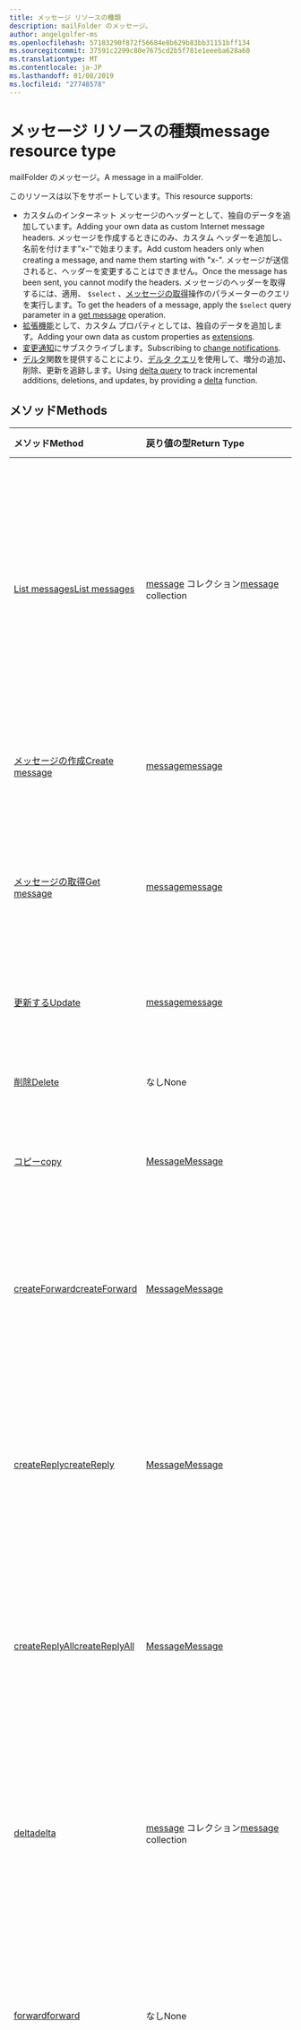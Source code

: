 ```yaml
---
title: メッセージ リソースの種類
description: mailFolder のメッセージ。
author: angelgolfer-ms
ms.openlocfilehash: 57183290f872f56684e8b629b83bb31151bff134
ms.sourcegitcommit: 37591c2299c80e7675cd2b5f781e1eeeba628a60
ms.translationtype: MT
ms.contentlocale: ja-JP
ms.lasthandoff: 01/08/2019
ms.locfileid: "27748578"
---
```

# <a name="message-resource-type"></a><span data-ttu-id="abf83-103">メッセージ リソースの種類</span><span class="sxs-lookup"><span data-stu-id="abf83-103">message resource type</span></span>

<span data-ttu-id="abf83-104">mailFolder のメッセージ。</span><span class="sxs-lookup"><span data-stu-id="abf83-104">A message in a mailFolder.</span></span>

<span data-ttu-id="abf83-105">このリソースは以下をサポートしています。</span><span class="sxs-lookup"><span data-stu-id="abf83-105">This resource supports:</span></span>

- <span data-ttu-id="abf83-106">カスタムのインターネット メッセージのヘッダーとして、独自のデータを追加しています。</span><span class="sxs-lookup"><span data-stu-id="abf83-106">Adding your own data as custom Internet message headers.</span></span> <span data-ttu-id="abf83-107">メッセージを作成するときにのみ、カスタム ヘッダーを追加し、名前を付けます"x-"で始まります。</span><span class="sxs-lookup"><span data-stu-id="abf83-107">Add custom headers only when creating a message, and name them starting with "x-".</span></span> <span data-ttu-id="abf83-108">メッセージが送信されると、ヘッダーを変更することはできません。</span><span class="sxs-lookup"><span data-stu-id="abf83-108">Once the message has been sent, you cannot modify the headers.</span></span> <span data-ttu-id="abf83-109">メッセージのヘッダーを取得するには、適用、 `$select` 、[メッセージの取得](../api/message-get.md)操作のパラメーターのクエリを実行します。</span><span class="sxs-lookup"><span data-stu-id="abf83-109">To get the headers of a message, apply the `$select` query parameter in a [get message](../api/message-get.md) operation.</span></span>
- <span data-ttu-id="abf83-110">[拡張機能](/graph/extensibility-overview)として、カスタム プロパティとしては、独自のデータを追加します。</span><span class="sxs-lookup"><span data-stu-id="abf83-110">Adding your own data as custom properties as [extensions](/graph/extensibility-overview).</span></span>
- <span data-ttu-id="abf83-111">[変更通知](/graph/webhooks)にサブスクライブします。</span><span class="sxs-lookup"><span data-stu-id="abf83-111">Subscribing to [change notifications](/graph/webhooks).</span></span>
- <span data-ttu-id="abf83-112">[デルタ](../api/message-delta.md)関数を提供することにより、[デルタ クエリ](/graph/delta-query-overview)を使用して、増分の追加、削除、更新を追跡します。</span><span class="sxs-lookup"><span data-stu-id="abf83-112">Using [delta query](/graph/delta-query-overview) to track incremental additions, deletions, and updates, by providing a [delta](../api/message-delta.md) function.</span></span>

## <a name="methods"></a><span data-ttu-id="abf83-113">メソッド</span><span class="sxs-lookup"><span data-stu-id="abf83-113">Methods</span></span>

| <span data-ttu-id="abf83-114">メソッド</span><span class="sxs-lookup"><span data-stu-id="abf83-114">Method</span></span>       | <span data-ttu-id="abf83-115">戻り値の型</span><span class="sxs-lookup"><span data-stu-id="abf83-115">Return Type</span></span>  |<span data-ttu-id="abf83-116">説明</span><span class="sxs-lookup"><span data-stu-id="abf83-116">Description</span></span>|
|:---------------|:--------|:----------|
|[<span data-ttu-id="abf83-117">List messages</span><span class="sxs-lookup"><span data-stu-id="abf83-117">List messages</span></span>](../api/user-list-messages.md) |<span data-ttu-id="abf83-118">[message](message.md) コレクション</span><span class="sxs-lookup"><span data-stu-id="abf83-118">[message](message.md) collection</span></span> | <span data-ttu-id="abf83-119">サインイン中のユーザーのメールボックス内のすべてのメッセージを取得します (削除済みアイテムと低優先メール フォルダーを含む)。</span><span class="sxs-lookup"><span data-stu-id="abf83-119">Get all the messages in the signed-in user's mailbox (including the Deleted Items and Clutter folders).</span></span> |
|[<span data-ttu-id="abf83-120">メッセージの作成</span><span class="sxs-lookup"><span data-stu-id="abf83-120">Create message</span></span>](../api/user-post-messages.md) | [<span data-ttu-id="abf83-121">message</span><span class="sxs-lookup"><span data-stu-id="abf83-121">message</span></span>](message.md) | <span data-ttu-id="abf83-122">新しいメッセージの下書きを[作成](../api/user-post-messages.md#request-1)します。</span><span class="sxs-lookup"><span data-stu-id="abf83-122">[Create](../api/user-post-messages.md#request-1) a draft of a new message.</span></span> |
|[<span data-ttu-id="abf83-123">メッセージの取得</span><span class="sxs-lookup"><span data-stu-id="abf83-123">Get message</span></span>](../api/message-get.md) | [<span data-ttu-id="abf83-124">message</span><span class="sxs-lookup"><span data-stu-id="abf83-124">message</span></span>](message.md) |<span data-ttu-id="abf83-125">message オブジェクトのプロパティとリレーションシップを読み取ります。</span><span class="sxs-lookup"><span data-stu-id="abf83-125">Read properties and relationships of message object.</span></span>|
|[<span data-ttu-id="abf83-126">更新する</span><span class="sxs-lookup"><span data-stu-id="abf83-126">Update</span></span>](../api/message-update.md) | [<span data-ttu-id="abf83-127">message</span><span class="sxs-lookup"><span data-stu-id="abf83-127">message</span></span>](message.md) |<span data-ttu-id="abf83-128">メッセージ オブジェクトを更新します。</span><span class="sxs-lookup"><span data-stu-id="abf83-128">Update message object.</span></span>|
|[<span data-ttu-id="abf83-129">削除</span><span class="sxs-lookup"><span data-stu-id="abf83-129">Delete</span></span>](../api/message-delete.md) | <span data-ttu-id="abf83-130">なし</span><span class="sxs-lookup"><span data-stu-id="abf83-130">None</span></span> |<span data-ttu-id="abf83-131">メッセージ オブジェクトを削除します。</span><span class="sxs-lookup"><span data-stu-id="abf83-131">Delete message object.</span></span> |
|[<span data-ttu-id="abf83-132">コピー</span><span class="sxs-lookup"><span data-stu-id="abf83-132">copy</span></span>](../api/message-copy.md)|[<span data-ttu-id="abf83-133">Message</span><span class="sxs-lookup"><span data-stu-id="abf83-133">Message</span></span>](message.md)|<span data-ttu-id="abf83-134">メッセージをフォルダーにコピーします。</span><span class="sxs-lookup"><span data-stu-id="abf83-134">Copy a message to a folder.</span></span>|
|[<span data-ttu-id="abf83-135">createForward</span><span class="sxs-lookup"><span data-stu-id="abf83-135">createForward</span></span>](../api/message-createforward.md)|[<span data-ttu-id="abf83-136">Message</span><span class="sxs-lookup"><span data-stu-id="abf83-136">Message</span></span>](message.md)|<span data-ttu-id="abf83-p102">転送メッセージの下書きを作成します。その後、下書きを[更新](../api/message-update.md)または[送信](../api/message-send.md)できます。</span><span class="sxs-lookup"><span data-stu-id="abf83-p102">Create a draft of the Forward message. You can then [update](../api/message-update.md) or [send](../api/message-send.md) the draft.</span></span>|
|[<span data-ttu-id="abf83-139">createReply</span><span class="sxs-lookup"><span data-stu-id="abf83-139">createReply</span></span>](../api/message-createreply.md)|[<span data-ttu-id="abf83-140">Message</span><span class="sxs-lookup"><span data-stu-id="abf83-140">Message</span></span>](message.md)|<span data-ttu-id="abf83-p103">返信メッセージの下書きを作成します。その後、下書きを[更新](../api/message-update.md)または[送信](../api/message-send.md)できます。</span><span class="sxs-lookup"><span data-stu-id="abf83-p103">Create a draft of the Reply message. You can then [update](../api/message-update.md) or [send](../api/message-send.md) the draft.</span></span>|
|[<span data-ttu-id="abf83-143">createReplyAll</span><span class="sxs-lookup"><span data-stu-id="abf83-143">createReplyAll</span></span>](../api/message-createreplyall.md)|[<span data-ttu-id="abf83-144">Message</span><span class="sxs-lookup"><span data-stu-id="abf83-144">Message</span></span>](message.md)|<span data-ttu-id="abf83-p104">全員に返信メッセージの下書きを作成します。その後、下書きを[更新](../api/message-update.md)または[送信](../api/message-send.md)できます。</span><span class="sxs-lookup"><span data-stu-id="abf83-p104">Create a draft of the Reply All message. You can then [update](../api/message-update.md) or [send](../api/message-send.md) the draft.</span></span>|
|[<span data-ttu-id="abf83-147">delta</span><span class="sxs-lookup"><span data-stu-id="abf83-147">delta</span></span>](../api/message-delta.md)|<span data-ttu-id="abf83-148">[message](message.md) コレクション</span><span class="sxs-lookup"><span data-stu-id="abf83-148">[message](message.md) collection</span></span>| <span data-ttu-id="abf83-149">指定したフォルダーで追加、削除、更新されたメッセージのセットを取得します。</span><span class="sxs-lookup"><span data-stu-id="abf83-149">Get a set of messages that have been added, deleted, or updated in a specified folder.</span></span>|
|[<span data-ttu-id="abf83-150">forward</span><span class="sxs-lookup"><span data-stu-id="abf83-150">forward</span></span>](../api/message-forward.md)|<span data-ttu-id="abf83-151">なし</span><span class="sxs-lookup"><span data-stu-id="abf83-151">None</span></span>|<span data-ttu-id="abf83-p105">メッセージを転送します。その後、メッセージは送信済みアイテム フォルダーに保存されます。</span><span class="sxs-lookup"><span data-stu-id="abf83-p105">Forward a message. The message is then saved in the Sent Items folder.</span></span>|
|[<span data-ttu-id="abf83-154">移動</span><span class="sxs-lookup"><span data-stu-id="abf83-154">move</span></span>](../api/message-move.md)|[<span data-ttu-id="abf83-155">Message</span><span class="sxs-lookup"><span data-stu-id="abf83-155">Message</span></span>](message.md)|<span data-ttu-id="abf83-p106">メッセージをフォルダーに移動します。これにより、宛先フォルダーにメッセージの新しいコピーが作成されます。</span><span class="sxs-lookup"><span data-stu-id="abf83-p106">Move the message to a folder. This creates a new copy of the message in the destination folder.</span></span>|
|[<span data-ttu-id="abf83-158">返信</span><span class="sxs-lookup"><span data-stu-id="abf83-158">reply</span></span>](../api/message-reply.md)|<span data-ttu-id="abf83-159">なし</span><span class="sxs-lookup"><span data-stu-id="abf83-159">None</span></span>|<span data-ttu-id="abf83-p107">メッセージの送信者に返信します。その後、メッセージは送信済みアイテム フォルダーに保存されます。</span><span class="sxs-lookup"><span data-stu-id="abf83-p107">Reply to the sender of a message. The message is then saved in the Sent Items folder.</span></span>|
|[<span data-ttu-id="abf83-162">replyAll</span><span class="sxs-lookup"><span data-stu-id="abf83-162">replyAll</span></span>](../api/message-replyall.md)|<span data-ttu-id="abf83-163">なし</span><span class="sxs-lookup"><span data-stu-id="abf83-163">None</span></span>|<span data-ttu-id="abf83-p108">メッセージの受信者すべてに返信します。その後、メッセージは送信済みアイテム フォルダーに保存されます。</span><span class="sxs-lookup"><span data-stu-id="abf83-p108">Reply to all recipients of a message. The message is then saved in the Sent Items folder.</span></span>|
|[<span data-ttu-id="abf83-166">送信</span><span class="sxs-lookup"><span data-stu-id="abf83-166">send</span></span>](../api/message-send.md)|<span data-ttu-id="abf83-167">なし</span><span class="sxs-lookup"><span data-stu-id="abf83-167">None</span></span>|<span data-ttu-id="abf83-p109">以前に作成したメッセージの下書きを送信します。その後、メッセージは送信済みアイテム フォルダーに保存されます。</span><span class="sxs-lookup"><span data-stu-id="abf83-p109">Sends a previously created message draft. The message is then saved in the Sent Items folder.</span></span>|
|<span data-ttu-id="abf83-170">**添付ファイル**</span><span class="sxs-lookup"><span data-stu-id="abf83-170">**Attachments**</span></span>| | |
|[<span data-ttu-id="abf83-171">添付ファイルを一覧表示する</span><span class="sxs-lookup"><span data-stu-id="abf83-171">List attachments</span></span>](../api/message-list-attachments.md) |<span data-ttu-id="abf83-172">[Attachment](attachment.md) コレクション</span><span class="sxs-lookup"><span data-stu-id="abf83-172">[Attachment](attachment.md) collection</span></span>| <span data-ttu-id="abf83-173">メッセージのすべての添付ファイルを取得します。</span><span class="sxs-lookup"><span data-stu-id="abf83-173">Gets all attachments on a message.</span></span>|
|[<span data-ttu-id="abf83-174">添付ファイルを追加する</span><span class="sxs-lookup"><span data-stu-id="abf83-174">Add attachment</span></span>](../api/message-post-attachments.md) |[<span data-ttu-id="abf83-175">Attachment</span><span class="sxs-lookup"><span data-stu-id="abf83-175">Attachment</span></span>](attachment.md)| <span data-ttu-id="abf83-176">添付ファイル コレクションへの投稿により、メッセージに新しい添付ファイルを追加します。</span><span class="sxs-lookup"><span data-stu-id="abf83-176">Add a new attachment to a message by posting to the attachments collection.</span></span>|
|<span data-ttu-id="abf83-177">**オープン拡張機能**</span><span class="sxs-lookup"><span data-stu-id="abf83-177">**Open extensions**</span></span>| | |
|[<span data-ttu-id="abf83-178">オープン拡張機能を作成する</span><span class="sxs-lookup"><span data-stu-id="abf83-178">Create open extension</span></span>](../api/opentypeextension-post-opentypeextension.md) |[<span data-ttu-id="abf83-179">openTypeExtension</span><span class="sxs-lookup"><span data-stu-id="abf83-179">openTypeExtension</span></span>](opentypeextension.md)| <span data-ttu-id="abf83-180">オープン拡張機能を作成し、リソースの新規または既存のインスタンスのカスタム プロパティを追加します。</span><span class="sxs-lookup"><span data-stu-id="abf83-180">Create an open extension and add custom properties in a new or existing instance of a resource.</span></span>|
|[<span data-ttu-id="abf83-181">オープン拡張機能を取得する</span><span class="sxs-lookup"><span data-stu-id="abf83-181">Get open extension</span></span>](../api/opentypeextension-get.md) |<span data-ttu-id="abf83-182">[openTypeExtension](opentypeextension.md) コレクション</span><span class="sxs-lookup"><span data-stu-id="abf83-182">[openTypeExtension](opentypeextension.md) collection</span></span>| <span data-ttu-id="abf83-183">名前や完全修飾名によって識別されたオープン拡張機能オブジェクトを取得します。</span><span class="sxs-lookup"><span data-stu-id="abf83-183">Get an open extension object or objects identified by name or fully qualified name.</span></span>|
|<span data-ttu-id="abf83-184">**スキーマ拡張機能**</span><span class="sxs-lookup"><span data-stu-id="abf83-184">**Schema extensions**</span></span>| | |
|[<span data-ttu-id="abf83-185">スキーマ拡張機能の値を追加する</span><span class="sxs-lookup"><span data-stu-id="abf83-185">Add schema extension values</span></span>](/graph/extensibility-schema-groups) || <span data-ttu-id="abf83-186">スキーマ拡張機能の定義を作成し、それを使用してカスタマイズされた種類のデータをリソースに追加します。</span><span class="sxs-lookup"><span data-stu-id="abf83-186">Create a schema extension definition and then use it to add custom typed data to a resource.</span></span>|
|<span data-ttu-id="abf83-187">**拡張プロパティ**</span><span class="sxs-lookup"><span data-stu-id="abf83-187">**Extended properties**</span></span>| | |
|[<span data-ttu-id="abf83-188">単一値の拡張プロパティを作成する</span><span class="sxs-lookup"><span data-stu-id="abf83-188">Create single-value extended property</span></span>](../api/singlevaluelegacyextendedproperty-post-singlevalueextendedproperties.md) |[<span data-ttu-id="abf83-189">message</span><span class="sxs-lookup"><span data-stu-id="abf83-189">message</span></span>](message.md)  |<span data-ttu-id="abf83-190">新規または既存のメッセージに、1 つ以上の単一値の拡張プロパティを作成します。</span><span class="sxs-lookup"><span data-stu-id="abf83-190">Create one or more single-value extended properties in a new or existing message.</span></span>   |
|[<span data-ttu-id="abf83-191">単一値の拡張プロパティを持つメッセージの取得</span><span class="sxs-lookup"><span data-stu-id="abf83-191">Get message with single-value extended property</span></span>](../api/singlevaluelegacyextendedproperty-get.md)  | [<span data-ttu-id="abf83-192">message</span><span class="sxs-lookup"><span data-stu-id="abf83-192">message</span></span>](message.md) | <span data-ttu-id="abf83-193">`$expand` または `$filter` を使用して、単一値の拡張プロパティを含むメッセージを取得します。</span><span class="sxs-lookup"><span data-stu-id="abf83-193">Get messages that contain a single-value extended property by using `$expand` or `$filter`.</span></span> |
|[<span data-ttu-id="abf83-194">複数値の拡張プロパティを作成する</span><span class="sxs-lookup"><span data-stu-id="abf83-194">Create multi-value extended property</span></span>](../api/multivaluelegacyextendedproperty-post-multivalueextendedproperties.md) | [<span data-ttu-id="abf83-195">message</span><span class="sxs-lookup"><span data-stu-id="abf83-195">message</span></span>](message.md) | <span data-ttu-id="abf83-196">新規または既存のメッセージに、1 つ以上の複数値の拡張プロパティを作成します。</span><span class="sxs-lookup"><span data-stu-id="abf83-196">Create one or more multi-value extended properties in a new or existing message.</span></span>  |
|[<span data-ttu-id="abf83-197">複数値の拡張プロパティを持つメッセージの取得</span><span class="sxs-lookup"><span data-stu-id="abf83-197">Get message with multi-value extended property</span></span>](../api/multivaluelegacyextendedproperty-get.md)  | [<span data-ttu-id="abf83-198">message</span><span class="sxs-lookup"><span data-stu-id="abf83-198">message</span></span>](message.md) | <span data-ttu-id="abf83-199">`$expand` を使用して、複数値の拡張プロパティを含むメッセージを取得します。</span><span class="sxs-lookup"><span data-stu-id="abf83-199">Get a message that contains a multi-value extended property by using `$expand`.</span></span> |

## <a name="properties"></a><span data-ttu-id="abf83-200">プロパティ</span><span class="sxs-lookup"><span data-stu-id="abf83-200">Properties</span></span>
| <span data-ttu-id="abf83-201">プロパティ</span><span class="sxs-lookup"><span data-stu-id="abf83-201">Property</span></span>     | <span data-ttu-id="abf83-202">型</span><span class="sxs-lookup"><span data-stu-id="abf83-202">Type</span></span>   |<span data-ttu-id="abf83-203">説明</span><span class="sxs-lookup"><span data-stu-id="abf83-203">Description</span></span>|
|:---------------|:--------|:----------|
|<span data-ttu-id="abf83-204">bccRecipients</span><span class="sxs-lookup"><span data-stu-id="abf83-204">bccRecipients</span></span>|<span data-ttu-id="abf83-205">[recipient](recipient.md) collection</span><span class="sxs-lookup"><span data-stu-id="abf83-205">[recipient](recipient.md) collection</span></span>|<span data-ttu-id="abf83-206">メッセージの BCC 受信者。</span><span class="sxs-lookup"><span data-stu-id="abf83-206">The Bcc: recipients for the message.</span></span>|
|<span data-ttu-id="abf83-207">body</span><span class="sxs-lookup"><span data-stu-id="abf83-207">body</span></span>|[<span data-ttu-id="abf83-208">itemBody</span><span class="sxs-lookup"><span data-stu-id="abf83-208">itemBody</span></span>](itembody.md)|<span data-ttu-id="abf83-209">メッセージの本文。</span><span class="sxs-lookup"><span data-stu-id="abf83-209">The body of the message.</span></span> <span data-ttu-id="abf83-210">Html 形式またはテキスト形式でことができます。</span><span class="sxs-lookup"><span data-stu-id="abf83-210">It can be in HTML or text format.</span></span> <span data-ttu-id="abf83-211">[メッセージの本文内の安全な HTML](/graph/outlook-create-send-messages#reading-messages-with-control-over-the-body-format-returned)をお探しです。</span><span class="sxs-lookup"><span data-stu-id="abf83-211">Find out about [safe HTML in a message body](/graph/outlook-create-send-messages#reading-messages-with-control-over-the-body-format-returned).</span></span>|
|<span data-ttu-id="abf83-212">bodyPreview</span><span class="sxs-lookup"><span data-stu-id="abf83-212">bodyPreview</span></span>|<span data-ttu-id="abf83-213">String</span><span class="sxs-lookup"><span data-stu-id="abf83-213">String</span></span>|<span data-ttu-id="abf83-p111">メッセージ本文の最初の 255 文字。テキスト形式です。</span><span class="sxs-lookup"><span data-stu-id="abf83-p111">The first 255 characters of the message body. It is in text format.</span></span>|
|<span data-ttu-id="abf83-216">categories</span><span class="sxs-lookup"><span data-stu-id="abf83-216">categories</span></span>|<span data-ttu-id="abf83-217">String コレクション</span><span class="sxs-lookup"><span data-stu-id="abf83-217">String collection</span></span>|<span data-ttu-id="abf83-218">メッセージに関連付けられたカテゴリ。</span><span class="sxs-lookup"><span data-stu-id="abf83-218">The categories associated with the message.</span></span>|
|<span data-ttu-id="abf83-219">ccRecipients</span><span class="sxs-lookup"><span data-stu-id="abf83-219">ccRecipients</span></span>|<span data-ttu-id="abf83-220">[recipient](recipient.md) collection</span><span class="sxs-lookup"><span data-stu-id="abf83-220">[recipient](recipient.md) collection</span></span>|<span data-ttu-id="abf83-221">メッセージの CC 受信者。</span><span class="sxs-lookup"><span data-stu-id="abf83-221">The Cc: recipients for the message.</span></span>|
|<span data-ttu-id="abf83-222">changeKey</span><span class="sxs-lookup"><span data-stu-id="abf83-222">changeKey</span></span>|<span data-ttu-id="abf83-223">String</span><span class="sxs-lookup"><span data-stu-id="abf83-223">String</span></span>|<span data-ttu-id="abf83-224">メッセージのバージョン。</span><span class="sxs-lookup"><span data-stu-id="abf83-224">The version of the message.</span></span>|
|<span data-ttu-id="abf83-225">conversationId</span><span class="sxs-lookup"><span data-stu-id="abf83-225">conversationId</span></span>|<span data-ttu-id="abf83-226">String</span><span class="sxs-lookup"><span data-stu-id="abf83-226">String</span></span>|<span data-ttu-id="abf83-227">電子メールが属している会話の ID。</span><span class="sxs-lookup"><span data-stu-id="abf83-227">The ID of the conversation the email belongs to.</span></span>|
|<span data-ttu-id="abf83-228">createdDateTime</span><span class="sxs-lookup"><span data-stu-id="abf83-228">createdDateTime</span></span>|<span data-ttu-id="abf83-229">DateTimeOffset</span><span class="sxs-lookup"><span data-stu-id="abf83-229">DateTimeOffset</span></span>|<span data-ttu-id="abf83-230">メッセージが作成された日時。</span><span class="sxs-lookup"><span data-stu-id="abf83-230">The date and time the message was created.</span></span>|
|<span data-ttu-id="abf83-231">flag</span><span class="sxs-lookup"><span data-stu-id="abf83-231">flag</span></span>|[<span data-ttu-id="abf83-232">followupFlag</span><span class="sxs-lookup"><span data-stu-id="abf83-232">followupFlag</span></span>](followupflag.md)|<span data-ttu-id="abf83-233">メッセージのステータス、開始日、期限、または完了日を示すフラグ値。</span><span class="sxs-lookup"><span data-stu-id="abf83-233">The flag value that indicates the status, start date, due date, or completion date for the message.</span></span>|
|<span data-ttu-id="abf83-234">from</span><span class="sxs-lookup"><span data-stu-id="abf83-234">from</span></span>|[<span data-ttu-id="abf83-235">recipient</span><span class="sxs-lookup"><span data-stu-id="abf83-235">recipient</span></span>](recipient.md)|<span data-ttu-id="abf83-236">メッセージのメールボックス所有者と送信者。</span><span class="sxs-lookup"><span data-stu-id="abf83-236">The mailbox owner and sender of the message.</span></span> <span data-ttu-id="abf83-237">値は、使用される実際のメールボックスに対応する必要があります。</span><span class="sxs-lookup"><span data-stu-id="abf83-237">The value must correspond to the actual mailbox used.</span></span> <span data-ttu-id="abf83-238">について[の設定からとセンダーのプロパティ](/graph/outlook-create-send-messages#setting-the-from-and-sender-properties)のメッセージです。</span><span class="sxs-lookup"><span data-stu-id="abf83-238">Find out more about [setting the from and sender properties](/graph/outlook-create-send-messages#setting-the-from-and-sender-properties) of a message.</span></span>|
|<span data-ttu-id="abf83-239">hasAttachments</span><span class="sxs-lookup"><span data-stu-id="abf83-239">hasAttachments</span></span>|<span data-ttu-id="abf83-240">ブール値</span><span class="sxs-lookup"><span data-stu-id="abf83-240">Boolean</span></span>|<span data-ttu-id="abf83-p113">メッセージに添付ファイルがあるかどうかを示します。このプロパティにはインライン添付ファイルが含まれていません。このためメッセージにインライン添付ファイルのみが含まれている場合、このプロパティは false です。インライン添付ファイルが存在するかどうかを確認するには、**body** プロパティを解析して `<IMG src="cid:image001.jpg@01D26CD8.6C05F070">` などの `src` 属性を探します。</span><span class="sxs-lookup"><span data-stu-id="abf83-p113">Indicates whether the message has attachments. This property doesn't include inline attachments, so if a message contains only inline attachments, this property is false. To verify the existence of inline attachments, parse the **body** property to look for a `src` attribute, such as `<IMG src="cid:image001.jpg@01D26CD8.6C05F070">`.</span></span>|
|<span data-ttu-id="abf83-244">id</span><span class="sxs-lookup"><span data-stu-id="abf83-244">id</span></span>|<span data-ttu-id="abf83-245">String</span><span class="sxs-lookup"><span data-stu-id="abf83-245">String</span></span>|<span data-ttu-id="abf83-246">メッセージの一意識別子 (メッセージが移動または変更された場合、この値は変更される可能性があることに注意)</span><span class="sxs-lookup"><span data-stu-id="abf83-246">Unique identifier for the message (note that this value may change if a message is moved or altered)</span></span>|
|<span data-ttu-id="abf83-247">importance</span><span class="sxs-lookup"><span data-stu-id="abf83-247">importance</span></span>|<span data-ttu-id="abf83-248">importance</span><span class="sxs-lookup"><span data-stu-id="abf83-248">importance</span></span>| <span data-ttu-id="abf83-249">メッセージの重要度: `Low`、`Normal`、`High`。</span><span class="sxs-lookup"><span data-stu-id="abf83-249">The importance of the message: `Low`, `Normal`, `High`.</span></span>|
|<span data-ttu-id="abf83-250">inferenceClassification</span><span class="sxs-lookup"><span data-stu-id="abf83-250">inferenceClassification</span></span> | <span data-ttu-id="abf83-251">inferenceClassificationType</span><span class="sxs-lookup"><span data-stu-id="abf83-251">inferenceClassificationType</span></span> | <span data-ttu-id="abf83-252">推論の妥当性や重要度、または明示的なオーバーライドに基づいて、ユーザーに対するメッセージの分類です。</span><span class="sxs-lookup"><span data-stu-id="abf83-252">The classification of the message for the user, based on inferred relevance or importance, or on an explicit override.</span></span> <span data-ttu-id="abf83-253">可能な値:`focused`または`other`。</span><span class="sxs-lookup"><span data-stu-id="abf83-253">The possible values are: `focused` or `other`.</span></span> |
|<span data-ttu-id="abf83-254">internetMessageHeaders</span><span class="sxs-lookup"><span data-stu-id="abf83-254">internetMessageHeaders</span></span> | <span data-ttu-id="abf83-255">[internetMessageHeader](internetmessageheader.md) コレクション</span><span class="sxs-lookup"><span data-stu-id="abf83-255">[internetMessageHeader](internetmessageheader.md) collection</span></span> | <span data-ttu-id="abf83-256">[RFC5322](https://www.ietf.org/rfc/rfc5322.txt)で定義されているメッセージ ヘッダーのコレクションです。</span><span class="sxs-lookup"><span data-stu-id="abf83-256">A collection of message headers defined by [RFC5322](https://www.ietf.org/rfc/rfc5322.txt).</span></span> <span data-ttu-id="abf83-257">セットには、受信者に送信者からのメッセージを取得するネットワーク パスを示すメッセージのヘッダーが含まれています。</span><span class="sxs-lookup"><span data-stu-id="abf83-257">The set includes message headers indicating the network path taken by a message from the sender to the recipient.</span></span> <span data-ttu-id="abf83-258">メッセージのアプリケーション データを保持するカスタム メッセージのヘッダーを含めることもできます。</span><span class="sxs-lookup"><span data-stu-id="abf83-258">It can also contain custom message headers that hold app data for the message.</span></span> |
|<span data-ttu-id="abf83-259">internetMessageId</span><span class="sxs-lookup"><span data-stu-id="abf83-259">internetMessageId</span></span> |<span data-ttu-id="abf83-260">String</span><span class="sxs-lookup"><span data-stu-id="abf83-260">String</span></span> |<span data-ttu-id="abf83-261">[RFC2822](https://www.ietf.org/rfc/rfc2822.txt) によって指定された形式のメッセージ ID。</span><span class="sxs-lookup"><span data-stu-id="abf83-261">The message ID in the format specified by [RFC2822](https://www.ietf.org/rfc/rfc2822.txt).</span></span> |
|<span data-ttu-id="abf83-262">isDeliveryReceiptRequested</span><span class="sxs-lookup"><span data-stu-id="abf83-262">isDeliveryReceiptRequested</span></span>|<span data-ttu-id="abf83-263">Boolean</span><span class="sxs-lookup"><span data-stu-id="abf83-263">Boolean</span></span>|<span data-ttu-id="abf83-264">メッセージの開封確認メッセージが要求されているかどうかを示します。</span><span class="sxs-lookup"><span data-stu-id="abf83-264">Indicates whether a read receipt is requested for the message.</span></span>|
|<span data-ttu-id="abf83-265">isDraft</span><span class="sxs-lookup"><span data-stu-id="abf83-265">isDraft</span></span>|<span data-ttu-id="abf83-266">Boolean</span><span class="sxs-lookup"><span data-stu-id="abf83-266">Boolean</span></span>|<span data-ttu-id="abf83-p116">メッセージが下書きかどうかを示します。メッセージがまだ送信されていなければ下書きです。</span><span class="sxs-lookup"><span data-stu-id="abf83-p116">Indicates whether the message is a draft. A message is a draft if it hasn't been sent yet.</span></span>|
|<span data-ttu-id="abf83-269">isRead</span><span class="sxs-lookup"><span data-stu-id="abf83-269">isRead</span></span>|<span data-ttu-id="abf83-270">Boolean</span><span class="sxs-lookup"><span data-stu-id="abf83-270">Boolean</span></span>|<span data-ttu-id="abf83-271">メッセージが開封されたかどうかを示します。</span><span class="sxs-lookup"><span data-stu-id="abf83-271">Indicates whether the message has been read.</span></span>|
|<span data-ttu-id="abf83-272">isReadReceiptRequested</span><span class="sxs-lookup"><span data-stu-id="abf83-272">isReadReceiptRequested</span></span>|<span data-ttu-id="abf83-273">Boolean</span><span class="sxs-lookup"><span data-stu-id="abf83-273">Boolean</span></span>|<span data-ttu-id="abf83-274">メッセージの開封確認メッセージが要求されているかどうかを示します。</span><span class="sxs-lookup"><span data-stu-id="abf83-274">Indicates whether a read receipt is requested for the message.</span></span>|
|<span data-ttu-id="abf83-275">lastModifiedDateTime</span><span class="sxs-lookup"><span data-stu-id="abf83-275">lastModifiedDateTime</span></span>|<span data-ttu-id="abf83-276">DateTimeOffset</span><span class="sxs-lookup"><span data-stu-id="abf83-276">DateTimeOffset</span></span>|<span data-ttu-id="abf83-277">メッセージが最後に変更された日時。</span><span class="sxs-lookup"><span data-stu-id="abf83-277">The date and time the message was last changed.</span></span>|
|<span data-ttu-id="abf83-278">parentFolderId</span><span class="sxs-lookup"><span data-stu-id="abf83-278">parentFolderId</span></span>|<span data-ttu-id="abf83-279">String</span><span class="sxs-lookup"><span data-stu-id="abf83-279">String</span></span>|<span data-ttu-id="abf83-280">メッセージの親 mailFolder の一意識別子。</span><span class="sxs-lookup"><span data-stu-id="abf83-280">The unique identifier for the message's parent mailFolder.</span></span>|
|<span data-ttu-id="abf83-281">receivedDateTime</span><span class="sxs-lookup"><span data-stu-id="abf83-281">receivedDateTime</span></span>|<span data-ttu-id="abf83-282">DateTimeOffset</span><span class="sxs-lookup"><span data-stu-id="abf83-282">DateTimeOffset</span></span>|<span data-ttu-id="abf83-283">メッセージが受信された日時です。</span><span class="sxs-lookup"><span data-stu-id="abf83-283">The date and time the message was received.</span></span>|
|<span data-ttu-id="abf83-284">replyTo</span><span class="sxs-lookup"><span data-stu-id="abf83-284">replyTo</span></span>|<span data-ttu-id="abf83-285">[recipient](recipient.md) collection</span><span class="sxs-lookup"><span data-stu-id="abf83-285">[recipient](recipient.md) collection</span></span>|<span data-ttu-id="abf83-286">返信時に使用される電子メール アドレス。</span><span class="sxs-lookup"><span data-stu-id="abf83-286">The email addresses to use when replying.</span></span>|
|<span data-ttu-id="abf83-287">sender</span><span class="sxs-lookup"><span data-stu-id="abf83-287">sender</span></span>|[<span data-ttu-id="abf83-288">recipient</span><span class="sxs-lookup"><span data-stu-id="abf83-288">recipient</span></span>](recipient.md)|<span data-ttu-id="abf83-289">メッセージを生成するために実際に使用されるアカウント。</span><span class="sxs-lookup"><span data-stu-id="abf83-289">The account that is actually used to generate the message.</span></span> <span data-ttu-id="abf83-290">ほとんどの場合、この値は、 **from**プロパティと同じです。</span><span class="sxs-lookup"><span data-stu-id="abf83-290">In most cases, this value is the same as the **from** property.</span></span> <span data-ttu-id="abf83-291">[共有されているメールボックス](https://docs.microsoft.com/en-us/exchange/collaboration/shared-mailboxes/shared-mailboxes)、または[委任](https://support.office.com/en-us/article/allow-someone-else-to-manage-your-mail-and-calendar-41c40c04-3bd1-4d22-963a-28eafec25926)としてメッセージを送信するメッセージを送信するとき、別の値にこのプロパティを設定できます。</span><span class="sxs-lookup"><span data-stu-id="abf83-291">You can set this property to a different value when sending a message from a [shared mailbox](https://docs.microsoft.com/en-us/exchange/collaboration/shared-mailboxes/shared-mailboxes), or sending a message as a [delegate](https://support.office.com/en-us/article/allow-someone-else-to-manage-your-mail-and-calendar-41c40c04-3bd1-4d22-963a-28eafec25926).</span></span> <span data-ttu-id="abf83-292">いずれの場合も、値は、使用される実際のメールボックスに対応する必要があります。</span><span class="sxs-lookup"><span data-stu-id="abf83-292">In any case, the value must correspond to the actual mailbox used.</span></span> <span data-ttu-id="abf83-293">について[の設定からとセンダーのプロパティ](/graph/outlook-create-send-messages#setting-the-from-and-sender-properties)のメッセージです。</span><span class="sxs-lookup"><span data-stu-id="abf83-293">Find out more about [setting the from and sender properties](/graph/outlook-create-send-messages#setting-the-from-and-sender-properties) of a message.</span></span>|
|<span data-ttu-id="abf83-294">sentDateTime</span><span class="sxs-lookup"><span data-stu-id="abf83-294">sentDateTime</span></span>|<span data-ttu-id="abf83-295">DateTimeOffset</span><span class="sxs-lookup"><span data-stu-id="abf83-295">DateTimeOffset</span></span>|<span data-ttu-id="abf83-296">メッセージが送信された日時。</span><span class="sxs-lookup"><span data-stu-id="abf83-296">The date and time the message was sent.</span></span>|
|<span data-ttu-id="abf83-297">subject</span><span class="sxs-lookup"><span data-stu-id="abf83-297">subject</span></span>|<span data-ttu-id="abf83-298">String</span><span class="sxs-lookup"><span data-stu-id="abf83-298">String</span></span>|<span data-ttu-id="abf83-299">メッセージの件名。</span><span class="sxs-lookup"><span data-stu-id="abf83-299">The subject of the message.</span></span>|
|<span data-ttu-id="abf83-300">toRecipients</span><span class="sxs-lookup"><span data-stu-id="abf83-300">toRecipients</span></span>|<span data-ttu-id="abf83-301">[recipient](recipient.md) collection</span><span class="sxs-lookup"><span data-stu-id="abf83-301">[recipient](recipient.md) collection</span></span>|<span data-ttu-id="abf83-302">メッセージの宛先。</span><span class="sxs-lookup"><span data-stu-id="abf83-302">The To: recipients for the message.</span></span>|
|<span data-ttu-id="abf83-303">uniqueBody</span><span class="sxs-lookup"><span data-stu-id="abf83-303">uniqueBody</span></span>|[<span data-ttu-id="abf83-304">itemBody</span><span class="sxs-lookup"><span data-stu-id="abf83-304">itemBody</span></span>](itembody.md)|<span data-ttu-id="abf83-p118">現在のメッセージに一意であるメッセージの本文の一部。**uniqueBody** は、既定で返されませんが、特定のメッセージのために `?$select=uniqueBody` クエリを使用して取得することができます。HTML 形式またはテキスト形式にできます。</span><span class="sxs-lookup"><span data-stu-id="abf83-p118">The part of the body of the message that is unique to the current message. **uniqueBody** is not returned by default but can be retrieved for a given message by use of the `?$select=uniqueBody` query. It can be in HTML or text format.</span></span>|
|<span data-ttu-id="abf83-308">webLink</span><span class="sxs-lookup"><span data-stu-id="abf83-308">webLink</span></span>|<span data-ttu-id="abf83-309">String</span><span class="sxs-lookup"><span data-stu-id="abf83-309">String</span></span>|<span data-ttu-id="abf83-310">Outlook Web App でメッセージを開く URL。</span><span class="sxs-lookup"><span data-stu-id="abf83-310">The URL to open the message in Outlook Web App.</span></span><br><br><span data-ttu-id="abf83-p119">URL の末尾に ispopout 引数を付加して、メッセージの表示方法を変更できます。ispopout が存在しない、または 1 に設定されている場合は、メッセージがポップアウト ウィンドウに表示されます。ispopout が 0 に設定されている場合、ブラウザーの Outlook Web App レビュー ウィンドウにメッセージが表示されます。</span><span class="sxs-lookup"><span data-stu-id="abf83-p119">You can append an ispopout argument to the end of the URL to change how the message is displayed. If ispopout is not present or if it is set to 1, then the message is shown in a popout window. If ispopout is set to 0, then the browser will show the message in the Outlook Web App review pane.</span></span><br><br><span data-ttu-id="abf83-p120">Outlook Web App のメールボックスにログインしている場合、ブラウザーでメッセージが開きます。まだブラウザーでログインしていない場合、ログインするように求められます。</span><span class="sxs-lookup"><span data-stu-id="abf83-p120">The message will open in the browser if you are logged in to your mailbox via Outlook Web App. You will be prompted to login if you are not already logged in with the browser.</span></span><br><br><span data-ttu-id="abf83-316">この URL には、iFrame 内からアクセスできます。</span><span class="sxs-lookup"><span data-stu-id="abf83-316">This URL can be accessed from within an iFrame.</span></span>|


## <a name="relationships"></a><span data-ttu-id="abf83-317">リレーションシップ</span><span class="sxs-lookup"><span data-stu-id="abf83-317">Relationships</span></span>
| <span data-ttu-id="abf83-318">リレーションシップ</span><span class="sxs-lookup"><span data-stu-id="abf83-318">Relationship</span></span> | <span data-ttu-id="abf83-319">型</span><span class="sxs-lookup"><span data-stu-id="abf83-319">Type</span></span>   |<span data-ttu-id="abf83-320">説明</span><span class="sxs-lookup"><span data-stu-id="abf83-320">Description</span></span>|
|:---------------|:--------|:----------|
|<span data-ttu-id="abf83-321">attachments</span><span class="sxs-lookup"><span data-stu-id="abf83-321">attachments</span></span>|<span data-ttu-id="abf83-322">[attachment](attachment.md) コレクション</span><span class="sxs-lookup"><span data-stu-id="abf83-322">[attachment](attachment.md) collection</span></span>|<span data-ttu-id="abf83-323">メッセージの [fileAttachment](fileattachment.md) 添付ファイルと [itemAttachment](itemattachment.md) 添付ファイル。</span><span class="sxs-lookup"><span data-stu-id="abf83-323">The [fileAttachment](fileattachment.md) and [itemAttachment](itemattachment.md) attachments for the message.</span></span>|
|<span data-ttu-id="abf83-324">extensions</span><span class="sxs-lookup"><span data-stu-id="abf83-324">extensions</span></span>|<span data-ttu-id="abf83-325">[extension](extension.md) コレクション</span><span class="sxs-lookup"><span data-stu-id="abf83-325">[extension](extension.md) collection</span></span>|<span data-ttu-id="abf83-326">メッセージに対して定義されている未処理の拡張機能のコレクションです。</span><span class="sxs-lookup"><span data-stu-id="abf83-326">The collection of open extensions defined for the message.</span></span> <span data-ttu-id="abf83-327">Null 許容型。</span><span class="sxs-lookup"><span data-stu-id="abf83-327">Nullable.</span></span>|
|<span data-ttu-id="abf83-328">multiValueExtendedProperties</span><span class="sxs-lookup"><span data-stu-id="abf83-328">multiValueExtendedProperties</span></span>|<span data-ttu-id="abf83-329">[multiValueLegacyExtendedProperty](multivaluelegacyextendedproperty.md) collection</span><span class="sxs-lookup"><span data-stu-id="abf83-329">[multiValueLegacyExtendedProperty](multivaluelegacyextendedproperty.md) collection</span></span>| <span data-ttu-id="abf83-330">複数値のコレクションでは、メッセージに対して定義されたプロパティを拡張します。</span><span class="sxs-lookup"><span data-stu-id="abf83-330">The collection of multi-value extended properties defined for the message.</span></span> <span data-ttu-id="abf83-331">Null 許容型。</span><span class="sxs-lookup"><span data-stu-id="abf83-331">Nullable.</span></span>|
|<span data-ttu-id="abf83-332">singleValueExtendedProperties</span><span class="sxs-lookup"><span data-stu-id="abf83-332">singleValueExtendedProperties</span></span>|<span data-ttu-id="abf83-333">[singleValueLegacyExtendedProperty](singlevaluelegacyextendedproperty.md) collection</span><span class="sxs-lookup"><span data-stu-id="abf83-333">[singleValueLegacyExtendedProperty](singlevaluelegacyextendedproperty.md) collection</span></span>| <span data-ttu-id="abf83-334">単一値のコレクションでは、メッセージに対して定義されたプロパティを拡張します。</span><span class="sxs-lookup"><span data-stu-id="abf83-334">The collection of single-value extended properties defined for the message.</span></span> <span data-ttu-id="abf83-335">Null 許容型。</span><span class="sxs-lookup"><span data-stu-id="abf83-335">Nullable.</span></span>|

## <a name="json-representation"></a><span data-ttu-id="abf83-336">JSON 表記</span><span class="sxs-lookup"><span data-stu-id="abf83-336">JSON representation</span></span>

<span data-ttu-id="abf83-337">以下は、リソースの JSON 表記です</span><span class="sxs-lookup"><span data-stu-id="abf83-337">Here is a JSON representation of the resource</span></span>

<!--{
  "blockType": "resource",
  "baseType": "microsoft.graph.outlookItem",
  "openType": true,
  "optionalProperties": [
    "attachments",
    "extensions",
    "singleValueExtendedProperties",
    "multiValueExtendedProperties"
  ],
  "keyProperty": "id",
  "@odata.type": "microsoft.graph.message",
  "@odata.annotations": [
    {
      "property": "attachments",
      "capabilities": {
        "changeTracking": false,
        "searchable": false
      }
    },
    {
      "property": "extensions",
      "capabilities": {
        "changeTracking": false,
        "searchable": false
      }
    }
  ]
}-->

```json
{
  "bccRecipients": [{"@odata.type": "microsoft.graph.recipient"}],
  "body": {"@odata.type": "microsoft.graph.itemBody"},
  "bodyPreview": "string",
  "categories": ["string"],
  "ccRecipients": [{"@odata.type": "microsoft.graph.recipient"}],
  "changeKey": "string",
  "conversationId": "string",
  "createdDateTime": "String (timestamp)",
  "flag": {"@odata.type": "microsoft.graph.followupFlag"},
  "from": {"@odata.type": "microsoft.graph.recipient"},
  "hasAttachments": true,
  "id": "string (identifier)",
  "importance": "String",
  "inferenceClassification": "String",
  "internetMessageHeaders": [{"@odata.type": "microsoft.graph.internetMessageHeader"}],
  "internetMessageId": "String",
  "isDeliveryReceiptRequested": true,
  "isDraft": true,
  "isRead": true,
  "isReadReceiptRequested": true,
  "lastModifiedDateTime": "String (timestamp)",
  "parentFolderId": "string",
  "receivedDateTime": "String (timestamp)",
  "replyTo": [{"@odata.type": "microsoft.graph.recipient"}],
  "sender": {"@odata.type": "microsoft.graph.recipient"},
  "sentDateTime": "String (timestamp)",
  "subject": "string",
  "toRecipients": [{"@odata.type": "microsoft.graph.recipient"}],
  "uniqueBody": {"@odata.type": "microsoft.graph.itemBody"},
  "webLink": "string",

  "attachments": [{"@odata.type": "microsoft.graph.attachment"}],
  "extensions": [{"@odata.type": "microsoft.graph.extension"}],
  "multiValueExtendedProperties": [{"@odata.type": "microsoft.graph.multiValueLegacyExtendedProperty"}],
  "singleValueExtendedProperties": [{"@odata.type": "microsoft.graph.singleValueLegacyExtendedProperty"}]
}

```

## <a name="see-also"></a><span data-ttu-id="abf83-338">関連項目</span><span class="sxs-lookup"><span data-stu-id="abf83-338">See also</span></span>

- [<span data-ttu-id="abf83-339">メールボックス設定を取得する</span><span class="sxs-lookup"><span data-stu-id="abf83-339">Get mailbox settings</span></span>](../api/user-get-mailboxsettings.md) 
- [<span data-ttu-id="abf83-340">メールボックス設定を更新する</span><span class="sxs-lookup"><span data-stu-id="abf83-340">Update mailbox settings</span></span>](../api/user-update-mailboxsettings.md)
- [<span data-ttu-id="abf83-341">デルタ クエリを使用して、Microsoft Graph データの変更を追跡する</span><span class="sxs-lookup"><span data-stu-id="abf83-341">Use delta query to track changes in Microsoft Graph data</span></span>](/graph/delta-query-overview)
- [<span data-ttu-id="abf83-342">フォルダー内のメッセージへの増分変更を取得する</span><span class="sxs-lookup"><span data-stu-id="abf83-342">Get incremental changes to messages in a folder</span></span>](/graph/delta-query-messages)
- [<span data-ttu-id="abf83-343">拡張機能を使用してカスタム データをリソースに追加する</span><span class="sxs-lookup"><span data-stu-id="abf83-343">Add custom data to resources using extensions</span></span>](/graph/extensibility-overview)
- [<span data-ttu-id="abf83-344">オープン拡張機能を使用してカスタム データをユーザーに追加する</span><span class="sxs-lookup"><span data-stu-id="abf83-344">Add custom data to users using open extensions</span></span>](/graph/extensibility-open-users)
- [<span data-ttu-id="abf83-345">スキーマ拡張機能を使用したグループへのカスタム データの追加</span><span class="sxs-lookup"><span data-stu-id="abf83-345">Add custom data to groups using schema extensions</span></span>](/graph/extensibility-schema-groups)


<!-- uuid: 8fcb5dbc-d5aa-4681-8e31-b001d5168d79
2015-10-25 14:57:30 UTC -->
<!-- {
  "type": "#page.annotation",
  "description": "message resource",
  "keywords": "",
  "section": "documentation",
  "tocPath": ""
}-->
